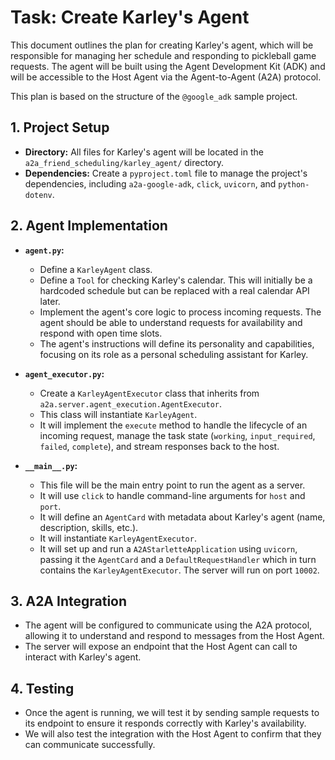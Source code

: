 # Task: Create Karley's Agent

This document outlines the plan for creating Karley's agent, which will be responsible for managing her schedule and responding to pickleball game requests. The agent will be built using the Agent Development Kit (ADK) and will be accessible to the Host Agent via the Agent-to-Agent (A2A) protocol.

This plan is based on the structure of the `@google_adk` sample project.

## 1. Project Setup

-   **Directory:** All files for Karley's agent will be located in the `a2a_friend_scheduling/karley_agent/` directory.
-   **Dependencies:** Create a `pyproject.toml` file to manage the project's dependencies, including `a2a-google-adk`, `click`, `uvicorn`, and `python-dotenv`.

## 2. Agent Implementation

-   **`agent.py`:**
    -   Define a `KarleyAgent` class.
    -   Define a `Tool` for checking Karley's calendar. This will initially be a hardcoded schedule but can be replaced with a real calendar API later.
    -   Implement the agent's core logic to process incoming requests. The agent should be able to understand requests for availability and respond with open time slots.
    -   The agent's instructions will define its personality and capabilities, focusing on its role as a personal scheduling assistant for Karley.

-   **`agent_executor.py`:**
    -   Create a `KarleyAgentExecutor` class that inherits from `a2a.server.agent_execution.AgentExecutor`.
    -   This class will instantiate `KarleyAgent`.
    -   It will implement the `execute` method to handle the lifecycle of an incoming request, manage the task state (`working`, `input_required`, `failed`, `complete`), and stream responses back to the host.

-   **`__main__.py`:**
    -   This file will be the main entry point to run the agent as a server.
    -   It will use `click` to handle command-line arguments for `host` and `port`.
    -   It will define an `AgentCard` with metadata about Karley's agent (name, description, skills, etc.).
    -   It will instantiate `KarleyAgentExecutor`.
    -   It will set up and run a `A2AStarletteApplication` using `uvicorn`, passing it the `AgentCard` and a `DefaultRequestHandler` which in turn contains the `KarleyAgentExecutor`. The server will run on port `10002`.

## 3. A2A Integration

-   The agent will be configured to communicate using the A2A protocol, allowing it to understand and respond to messages from the Host Agent.
-   The server will expose an endpoint that the Host Agent can call to interact with Karley's agent.

## 4. Testing

-   Once the agent is running, we will test it by sending sample requests to its endpoint to ensure it responds correctly with Karley's availability.
-   We will also test the integration with the Host Agent to confirm that they can communicate successfully.
